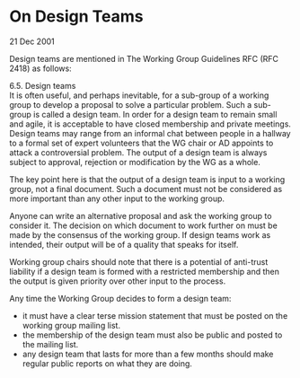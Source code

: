 On Design Teams
===============

21 Dec 2001

Design teams are mentioned in The Working Group Guidelines RFC (RFC 2418) as follows:

6.5. Design teams   
It is often useful, and perhaps inevitable, for a sub-group of a working group to develop a proposal to solve a particular problem. Such a sub-group is called a design team. In order for a design team to remain small and agile, it is acceptable to have closed membership and private meetings. Design teams may range from an informal chat between people in a hallway to a formal set of expert volunteers that the WG chair or AD appoints to attack a controversial problem. The output of a design team is always subject to approval, rejection or modification by the WG as a whole.

The key point here is that the output of a design team is input to a working group, not a final document. Such a document must not be considered as more important than any other input to the working group.

Anyone can write an alternative proposal and ask the working group to consider it. The decision on which document to work further on must be made by the consensus of the working group. If design teams work as intended, their output will be of a quality that speaks for itself.

Working group chairs should note that there is a potential of anti-trust liability if a design team is formed with a restricted membership and then the output is given priority over other input to the process.

Any time the Working Group decides to form a design team:

* it must have a clear terse mission statement that must be posted on the working group mailing list.
* the membership of the design team must also be public and posted to the mailing list.
* any design team that lasts for more than a few months should make regular public reports on what they are doing.
